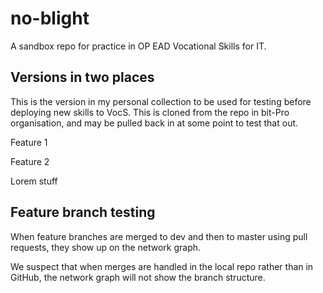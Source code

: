 # no-blight
A sandbox repo for practice in OP EAD Vocational Skills for IT.

## Versions in two places
This is the version in my personal collection to be used for testing before deploying new skills to VocS. This is cloned from the repo in bit-Pro organisation, and may be pulled back in at some point to test that out.

Feature 1

Feature 2

Lorem stuff

## Feature branch testing

When feature branches are merged to dev and then to master using pull requests, they show up on the network graph.

We suspect that when merges are handled in the local repo rather than in GitHub, the network graph will not show the branch structure.
